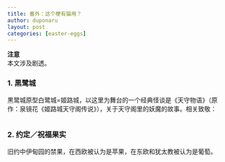 ```yaml
---
title: 番外：这个梗有猫用？
author: duponaru
layout: post
categories: [easter-eggs]
---
```


**注意**  
本文涉及剧透。  

### 1. 黒鹭城
黒鹭城原型白鹭城=姬路城，以这里为舞台的一个经典怪谈是《天守物语》（原作：泉镜花《姬路城天守阁传说》），关于天守阁里的妖魔的故事。相关致敬：

<span class="image centered"><img src="{{ '/assets/post_img/2020-06-01/01_kurosagi.png' | relative_url }}" alt="" /></span>
  

### 2. 约定／祝福果实  
旧约中伊甸园的禁果，在西欧被认为是苹果，在东欧和犹太教被认为是葡萄。  
<span class="image centered"><img src="{{ '/assets/post_img/2020-06-01/02_fruit.png' | relative_url }}" alt="" /></span>
 
